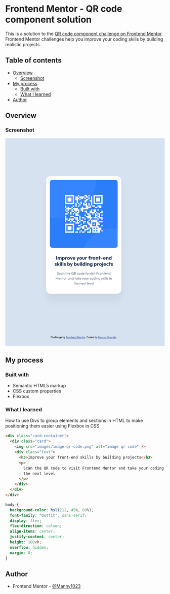 # Frontend Mentor - QR code component solution

This is a solution to the [QR code component challenge on Frontend Mentor](https://www.frontendmentor.io/challenges/qr-code-component-iux_sIO_H). Frontend Mentor challenges help you improve your coding skills by building realistic projects.

## Table of contents

- [Overview](#overview)
  - [Screenshot](#screenshot)
- [My process](#my-process)
  - [Built with](#built-with)
  - [What I learned](#what-i-learned)
- [Author](#author)

## Overview

### Screenshot

![](/My-solution-2.png)

## My process

### Built with

- Semantic HTML5 markup
- CSS custom properties
- Flexbox

### What I learned

How to use Divs to group elements and sections in HTML to make positioning them easier using Flexbox in CSS

```html
<div class="card-container">
  <div class="card">
    <img src="images/image-qr-code.png" alt="image qr code" />
    <div class="text">
      <h3>Improve your front-end skills by building projects</h3>
      <p>
        Scan the QR code to visit Frontend Mentor and take your coding skills to
        the next level
      </p>
    </div>
  </div>
</div>
```

```css
body {
  background-color: hsl(212, 45%, 89%);
  font-family: "Outfit", sans-serif;
  display: flex;
  flex-direction: column;
  align-items: center;
  justify-content: center;
  height: 100vh;
  overflow: hidden;
  margin: 0;
}
```

## Author

- Frontend Mentor - [@Manny1023](https://www.frontendmentor.io/profile/Manny1023)
